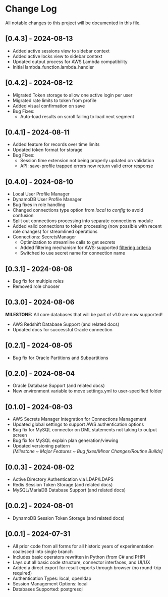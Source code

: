 # Change Log

All notable changes to this project will be documented in this file.

## [0.4.3] - 2024-08-13

- Added active sessions view to sidebar context
- Added active locks view to sidebar context
- Updated output process for AWS Lambda compatibility
- Initial lambda_function.lambda_handler

## [0.4.2] - 2024-08-12

- Migrated Token storage to allow one active login per user
- Migrated rate limits to token from profile
- Added visual confirmation on save
- Bug Fixes:
    - Auto-load results on scroll failing to load next segment

## [0.4.1] - 2024-08-11

- Added feature for records over time limits
- Updated token format for storage
- Bug Fixes:
    - Session time extension not being properly updated on validation
    - API: save-profile trapped errors now return valid error response

## [0.4.0] - 2024-08-10

- Local User Profile Manager
- DynamoDB User Profile Manager
- Bug fixes in role handling
- Changed connections type option from *local* to *config* to avoid confusion
- Split out connections processing into separate connections module 
- Added valid connections to token processing (now possible with recent role changes) for streamlined operations
- Connections: SecretsManager
    - Optimization to streamline calls to get secrets
    - Added filtering mechanism for AWS-supported [filtering criteria](https://boto3.amazonaws.com/v1/documentation/api/latest/reference/services/secretsmanager/client/list_secrets.html)
    - Switched to use secret name for connection name

## [0.3.1] - 2024-08-08

- Bug fix for multiple roles
- Removed role chooser

## [0.3.0] - 2024-08-06

**MILESTONE:** All core databases that will be part of v1.0 are now supported!

- AWS Redshift Database Support (and related docs)
- Updated docs for successful Oracle connection

## [0.2.1] - 2024-08-05

- Bug fix for Oracle Partitions and Subpartitions

## [0.2.0] - 2024-08-04

- Oracle Database Support (and related docs)
- New environment variable to move settings.yml to user-specified folder

## [0.1.0] - 2024-08-03

- AWS Secrets Manager Integration for Connections Management
- Updated global settings to support AWS authentication options
- Bug fix for MySQL connector on DML statements not taking to output screen
- Bug fix for MySQL explain plan generation/viewing
- Updated versioning pattern  
  *[Milestone ~ Major Features ~ Bug fixes/Minor Changes/Routine Builds]*

## [0.0.3] - 2024-08-02

- Active Directory Authentication via LDAP/LDAPS
- Redis Session Token Storage (and related docs)
- MySQL/MariaDB Database Support (and related docs)

## [0.0.2] - 2024-08-01

- DynamoDB Session Token Storage (and related docs)

## [0.0.1] - 2024-07-31

- All prior code from all forms for all historic years of experimentation coalesced into single branch
- Includes basic operators rewritten in Python (from C# and PHP)
- Lays out all basic code structure, connector interfaces, and UI/UX
- Added a direct export for result exports through browser (no round-trip required)
- Authentication Types: local, openldap
- Session Management Options: local
- Databases Supported: postgresql